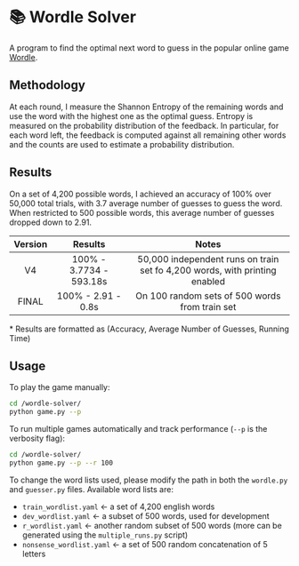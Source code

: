 # 📚 Wordle Solver
A program to find the optimal next word to guess in the popular online game [Wordle](https://www.nytimes.com/games/wordle/index.html).


## Methodology
At each round, I measure the Shannon Entropy of the remaining words and use the word with the highest one as the optimal guess. Entropy is measured on the probability distribution of the feedback. In particular, for each word left, the feedback is computed against all remaining other words and the counts are used to estimate a probability distribution.

## Results
On a set of 4,200 possible words, I achieved an accuracy of 100% over 50,000 total trials, with 3.7 average number of guesses to guess the word. When restricted to 500 possible words, this average number of guesses dropped down to 2.91.

| Version     | Results                 | Notes                                                                     | 
| :---:     | :--:                      | :--:                                                                      |
| V4        | 100% - 3.7734 - 593.18s   | 50,000 independent runs on train set fo 4,200 words, with printing enabled| 
| FINAL     | 100% - 2.91 - 0.8s        | On 100 random sets of 500 words from train set                            |

\* Results are formatted as (Accuracy, Average Number of Guesses, Running Time) 

## Usage
To play the game manually:

```bash
cd /wordle-solver/
python game.py --p
```

To run multiple games automatically and track performance (`--p` is the verbosity flag):

```bash
cd /wordle-solver/
python game.py --p --r 100
```

To change the word lists used, please modify the path in both the `wordle.py` and `guesser.py` files. Available word lists are:
- `train_wordlist.yaml`  <- a set of 4,200 english words
- `dev_wordlist.yaml`    <- a subset of 500 words, used for development
- `r_wordlist.yaml`      <- another random subset of 500 words (more can be generated using the `multiple_runs.py` script)
- `nonsense_wordlist.yaml`  <- a set of 500 random concatenation of 5 letters
